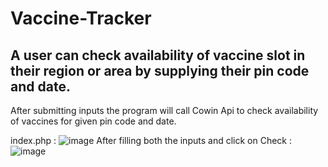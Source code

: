 # Vaccine-Tracker
## A user can check availability of vaccine slot in their region or area by supplying their pin code and date.
After submitting inputs the program will call Cowin Api to check availability of vaccines for given pin code and date. 

index.php : 
![image](https://user-images.githubusercontent.com/55053502/120137710-84408780-c1f2-11eb-9725-96fa743bb55d.png)
After filling both the inputs and click on Check : 
![image](https://user-images.githubusercontent.com/55053502/120137816-c4a00580-c1f2-11eb-9ac6-0f6eff113550.png)


